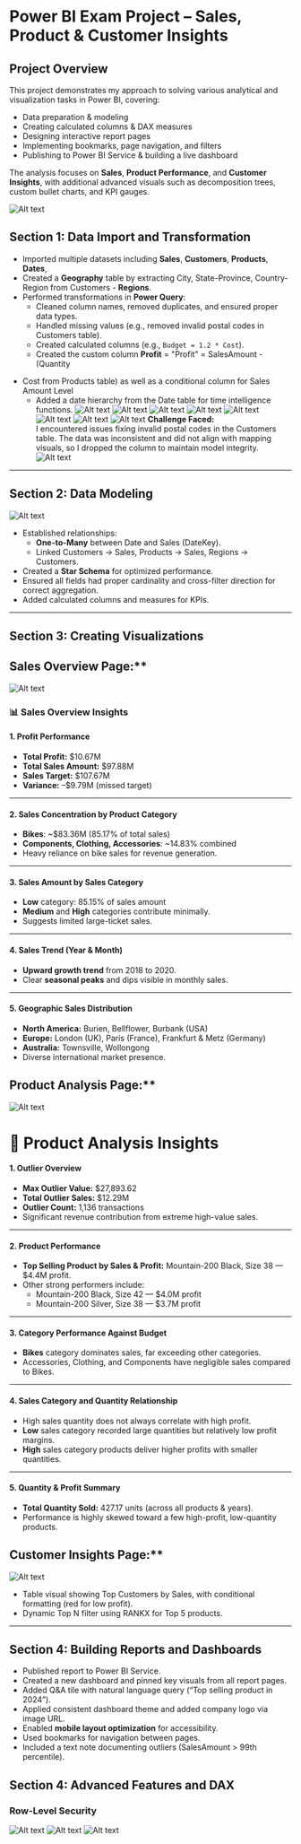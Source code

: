 
# Power BI Exam Project – Sales, Product & Customer Insights

##  Project Overview
This project demonstrates my approach to solving various analytical and visualization tasks in Power BI, covering:
- Data preparation & modeling
- Creating calculated columns & DAX measures
- Designing interactive report pages
- Implementing bookmarks, page navigation, and filters
- Publishing to Power BI Service & building a live dashboard

The analysis focuses on **Sales**, **Product Performance**, and **Customer Insights**, with additional advanced visuals such as decomposition trees, custom bullet charts, and KPI gauges.

![Alt text](Screenshots\visual_gallery.png)



## Section 1: Data Import and Transformation
- Imported multiple datasets including **Sales**, **Customers**, **Products**, **Dates**, 
- Created a **Geography** table by extracting City, State-Province, Country-Region from Customers - **Regions**.
- Performed transformations in **Power Query**:
  - Cleaned column names, removed duplicates, and ensured proper data types.
  - Handled missing values (e.g., removed invalid postal codes in Customers table).
  - Created calculated columns (e.g., `Budget = 1.2 * Cost`).
  - Created the custom column **Profit** = "Profit" = SalesAmount - (Quantity 
* Cost from Products table) as well as a conditional column for Sales Amount Level
  - Added a date hierarchy from the Date table for time intelligence functions.
![Alt text](Screenshots\Customer_power_query_steps.png)
![Alt text](Screenshots\Product_power_query_steps.png)
![Alt text](Screenshots\Sales_power_query_steps.png)
![Alt text](Screenshots\Date_power_query_steps.png)
![Alt text](Screenshots\shot1.png)
![Alt text](Screenshots\shot2.png)
![Alt text](Screenshots\shot3.png)
![Alt text](Screenshots\shot4.png)
**Challenge Faced:**  
I encountered issues fixing invalid postal codes in the Customers table. The data was inconsistent and did not align with mapping visuals, so I dropped the column to maintain model integrity.
![Alt text](Screenshots\Customer_powerquery_postal_code.png)

---

## Section 2: Data Modeling

![Alt text](Screenshots\Data_Model.png)
- Established relationships:
  - **One-to-Many** between Date and Sales (DateKey).
  - Linked Customers → Sales, Products → Sales, Regions → Customers.
- Created a **Star Schema** for optimized performance.
- Ensured all fields had proper cardinality and cross-filter direction for correct aggregation.
- Added calculated columns and measures for KPIs.

---

## Section 3: Creating Visualizations
## Sales Overview Page:**
![Alt text](Screenshots\sales_report.png)
  ### 📊 Sales Overview Insights

#### 1. Profit Performance
- **Total Profit:** $10.67M  
- **Total Sales Amount:** $97.88M  
- **Sales Target:** $107.67M  
- **Variance:** –$9.79M (missed target)  

---

#### 2. Sales Concentration by Product Category
- **Bikes**: ~$83.36M (85.17% of total sales)  
- **Components, Clothing, Accessories**: ~14.83% combined  
- Heavy reliance on bike sales for revenue generation.

---

#### 3. Sales Amount by Sales Category
- **Low** category: 85.15% of sales amount  
- **Medium** and **High** categories contribute minimally.  
- Suggests limited large-ticket sales.

---

#### 4. Sales Trend (Year & Month)
- **Upward growth trend** from 2018 to 2020.  
- Clear **seasonal peaks** and dips visible in monthly sales.

---

#### 5. Geographic Sales Distribution
- **North America:** Burien, Bellflower, Burbank (USA)  
- **Europe:** London (UK), Paris (France), Frankfurt & Metz (Germany)  
- **Australia:** Townsville, Wollongong  
- Diverse international market presence.

## Product Analysis Page:**
![Alt text](Screenshots\product_report.png)

# 🚴 Product Analysis Insights

#### 1. Outlier Overview
- **Max Outlier Value:** $27,893.62  
- **Total Outlier Sales:** $12.29M  
- **Outlier Count:** 1,136 transactions  
- Significant revenue contribution from extreme high-value sales.

---

#### 2. Product Performance
- **Top Selling Product by Sales & Profit:** Mountain-200 Black, Size 38 — $4.4M profit.  
- Other strong performers include:
  - Mountain-200 Black, Size 42 — $4.0M profit  
  - Mountain-200 Silver, Size 38 — $3.7M profit  

---

#### 3. Category Performance Against Budget
- **Bikes** category dominates sales, far exceeding other categories.  
- Accessories, Clothing, and Components have negligible sales compared to Bikes.

---

#### 4. Sales Category and Quantity Relationship
- High sales quantity does not always correlate with high profit.  
- **Low** sales category recorded large quantities but relatively low profit margins.  
- **High** sales category products deliver higher profits with smaller quantities.

---

#### 5. Quantity & Profit Summary
- **Total Quantity Sold:** 427.17 units (across all products & years).  
- Performance is highly skewed toward a few high-profit, low-quantity products.


## Customer Insights Page:**
![Alt text](Screenshots\customer_report.png)
  - Table visual showing Top Customers by Sales, with conditional formatting (red for low profit).
  - Dynamic Top N filter using RANKX for Top 5 products.

---

## Section 4: Building Reports and Dashboards
- Published report to Power BI Service.
- Created a new dashboard and pinned key visuals from all report pages.
- Added Q&A tile with natural language query (“Top selling product in 2024”).
- Applied consistent dashboard theme and added company logo via image URL.
- Enabled **mobile layout optimization** for accessibility.
- Used bookmarks for navigation between pages.
- Included a text note documenting outliers (SalesAmount > 99th percentile).



## Section 4: Advanced Features and DAX
### Row-Level Security

![Alt text](Screenshots\European_Manager_Role.png)
![Alt text](Screenshots\European_Manager.png)
![Alt text](Screenshots\US_manager_role_creation.png)



